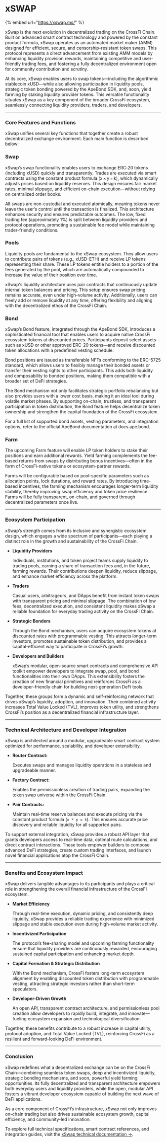 # xSWAP

{% embed url="https://xswap.ms/" %}

xSwap is the next evolution in decentralized trading on the CrossFi Chain. Built on advanced smart contract technology and powered by the constant product formula, xSwap operates as an automated market maker (AMM) designed for efficient, secure, and censorship-resistant token swaps. This protocol represents a direct advancement from existing AMM models by enhancing liquidity provision rewards, maintaining competitive and user-friendly trading fees, and fostering a fully decentralized environment open for community contribution and scrutiny.

At its core, xSwap enables users to swap tokens—including the algorithmic stablecoin xUSD—while also allowing participation in liquidity pools, strategic token bonding powered by the ApeBond SDK, and, soon, yield farming by staking liquidity provider tokens. This versatile functionality situates xSwap as a key component of the broader CrossFi ecosystem, seamlessly connecting liquidity providers, traders, and developers.

***

### Core Features and Functions

xSwap unifies several key functions that together create a robust decentralized exchange environment. Each main function is described below:

### **Swap**

xSwap’s swap functionality enables users to exchange ERC‑20 tokens (including xUSD) quickly and transparently. Trades are executed via smart contracts using the constant product formula (x × y = k), which dynamically adjusts prices based on liquidity reserves. This design ensures fair market rates, minimal slippage, and efficient on-chain execution—without relying on centralized order books.

All swaps are non-custodial and executed atomically, meaning tokens never leave the user’s control until the transaction is finalized. This architecture enhances security and ensures predictable outcomes. The low, fixed trading fee (approximately 1%) is split between liquidity providers and protocol operations, promoting a sustainable fee model while maintaining trader-friendly conditions.

### **Pools**

Liquidity pools are fundamental to the xSwap ecosystem. They allow users to contribute pairs of tokens (e.g., xUSD–ETH) and receive LP tokens representing their share. These LP tokens entitle holders to a portion of the fees generated by the pool, which are automatically compounded to increase the value of their position over time.

xSwap's liquidity architecture uses pair contracts that continuously update internal token balances and pricing. This setup ensures swap pricing remains accurate, even under high-volume activity. Additionally, users can freely add or remove liquidity at any time, offering flexibility and aligning with the decentralized ethos of the CrossFi Chain.

### **Bond**&#x20;

xSwap’s Bond feature, integrated through the ApeBond SDK, introduces a sophisticated financial tool that enables users to acquire native CrossFi ecosystem tokens at discounted prices. Participants deposit select assets—such as xUSD or other approved ERC-20 tokens—and receive discounted token allocations with a predefined vesting schedule.

Bond positions are issued as transferable NFTs conforming to the ERC-5725 standard, which allows users to flexibly manage their bonded assets or transfer their vesting rights to other participants. This adds both liquidity and composability to bonded positions, making them compatible with a broader set of DeFi strategies.

The Bond mechanism not only facilitates strategic portfolio rebalancing but also provides users with a lower cost basis, making it an ideal tool during volatile market phases. By supporting on-chain, trustless, and transparent participation in token distribution, the Bond feature helps decentralize token ownership and strengthen the capital foundation of the CrossFi ecosystem.

For a full list of supported bond assets, vesting parameters, and integration options, refer to the official ApeBond documentation at docs.ape.bond.

### **Farm**

The upcoming Farm feature will enable LP token holders to stake their positions and earn additional rewards. Yield farming complements the fee-based returns from swaps by distributing bonus incentives—often in the form of CrossFi-native tokens or ecosystem-partner rewards.

Farms will be configurable based on pool-specific parameters such as allocation points, lock durations, and reward rates. By introducing time-based incentives, the farming mechanism encourages longer-term liquidity stability, thereby improving swap efficiency and token price resilience. Farms will be fully transparent, on-chain, and governed through decentralized parameters once live.

***

### Ecosystem Participation

xSwap’s strength comes from its inclusive and synergistic ecosystem design, which engages a wide spectrum of participants—each playing a distinct role in the growth and sustainability of the CrossFi Chain.

*   **Liquidity Providers**

    Individuals, institutions, and token project teams supply liquidity to trading pools, earning a share of transaction fees and, in the future, farming rewards. Their contributions deepen liquidity, reduce slippage, and enhance market efficiency across the platform.
*   **Traders**

    Casual users, arbitrageurs, and DApps benefit from instant token swaps with transparent pricing and minimal slippage. The combination of low fees, decentralized execution, and consistent liquidity makes xSwap a reliable foundation for everyday trading activity on the CrossFi Chain.
*   **Strategic Bonders**

    Through the Bond mechanism, users can acquire ecosystem tokens at discounted rates with programmable vesting. This attracts longer-term investors, promotes sustainable token distribution, and provides a capital-efficient way to participate in CrossFi’s growth.
*   **Developers and Builders**

    xSwap’s modular, open-source smart contracts and comprehensive API toolkit empower developers to integrate swap, pool, and bond functionalities into their own DApps. This extensibility fosters the creation of new financial primitives and reinforces CrossFi as a developer-friendly chain for building next-generation DeFi tools.

Together, these groups form a dynamic and self-reinforcing network that drives xSwap’s liquidity, adoption, and innovation. Their combined activity increases Total Value Locked (TVL), improves token utility, and strengthens CrossFi’s position as a decentralized financial infrastructure layer.

***

### Technical Architecture and Developer Integration

xSwap is architected around a modular, upgradeable smart contract system optimized for performance, scalability, and developer extensibility.

*   **Router Contract:**

    Executes swaps and manages liquidity operations in a stateless and upgradeable manner.
*   **Factory Contract:**

    Enables the permissionless creation of trading pairs, expanding the token swap universe within the CrossFi Chain.
*   **Pair Contracts:**

    Maintain real-time reserve balances and execute pricing via the constant product formula (`x * y = k`). This ensures accurate price discovery and reliable liquidity for all supported pairs.

To support external integration, xSwap provides a robust API layer that grants developers access to real-time data, optimal route calculations, and direct contract interactions. These tools empower builders to compose advanced DeFi strategies, create custom trading interfaces, and launch novel financial applications atop the CrossFi Chain.

***

### Benefits and Ecosystem Impact

xSwap delivers tangible advantages to its participants and plays a critical role in strengthening the overall financial infrastructure of the CrossFi ecosystem.

*   **Market Efficiency**

    Through real-time execution, dynamic pricing, and consistently deep liquidity, xSwap provides a reliable trading experience with minimized slippage and stable execution even during high-volume market activity.
*   **Incentivized Participation**

    The protocol’s fee-sharing model and upcoming farming functionality ensure that liquidity providers are continuously rewarded, encouraging sustained capital participation and enhancing market depth.
*   **Capital Formation & Strategic Distribution**

    With the Bond mechanism, CrossFi fosters long-term ecosystem alignment by enabling discounted token distribution with programmable vesting, attracting strategic investors rather than short-term speculators.
*   **Developer-Driven Growth**

    An open API, transparent contract architecture, and permissionless pool creation allow developers to rapidly build, integrate, and innovate—fueling ecosystem expansion and technological diversification.

Together, these benefits contribute to a robust increase in capital utility, protocol adoption, and Total Value Locked (TVL), reinforcing CrossFi as a resilient and forward-looking DeFi environment.

***

### Conclusion

xSwap redefines what a decentralized exchange can be on the CrossFi Chain—combining seamless token swaps, deep and incentivized liquidity, strategic bonding mechanisms, and soon, powerful yield farming opportunities. Its fully decentralized and transparent architecture empowers both everyday users and liquidity providers, while the open, modular API fosters a vibrant developer ecosystem capable of building the next wave of DeFi applications.

As a core component of CrossFi’s infrastructure, xSwap not only improves on-chain trading but also drives sustainable ecosystem growth, capital efficiency, and community-led innovation.

To explore full technical specifications, smart contract references, and integration guides, visit the [xSwap technical documentation →](https://docs.xswap.ms/).
